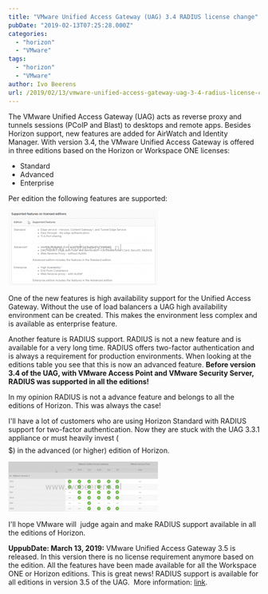 ```yaml
---
title: "VMware Unified Access Gateway (UAG) 3.4 RADIUS license change"
pubDate: "2019-02-13T07:25:28.000Z"
categories: 
  - "horizon"
  - "VMware"
tags: 
  - "horizon"
  - "VMware"
author: Ivo Beerens
url: /2019/02/13/vmware-unified-access-gateway-uag-3-4-radius-license-change/
---
```


The VMware Unified Access Gateway (UAG) acts as reverse proxy and tunnels sessions (PCoIP and Blast) to desktops and remote apps. Besides Horizon support, new features are added for AirWatch and Identity Manager. With version 3.4, the VMware Unified Access Gateway is offered in three editions based on the Horizon or Workspace ONE licenses:
- Standard
- Advanced
- Enterprise

Per edition the following features are supported:

[![](images/uag34-300x152.png)](images/uag34.png)

One of the new features is high availability support for the Unified Access Gateway. Without the use of load balancers a UAG high availability environment can be created. This makes the environment less complex and is available as enterprise feature.

Another feature is RADIUS support. RADIUS is not a new feature and is available for a very long time. RADIUS offers two-factor authentication and is always a requirement for production environments. When looking at the editions table you see that this is now an advanced feature. **Before version 3.4 of the UAG, with VMware Access Point and VMware Security Server, RADIUS was supported in all the editions!**

In my opinion RADIUS is not a advance feature and belongs to all the editions of Horizon. This was always the case!

I'll have a lot of customers who are using Horizon Standard with RADIUS support for two-factor authentication. Now they are stuck with the UAG 3.3.1 appliance or must heavily invest ($$$$$) in the advanced (or higher) edition of Horizon.

[![](images/uag341-300x100.png)](images/uag341.png)

I'll hope VMware will  judge again and make RADIUS support available in all the editions of Horizon.

**UppubDate: March 13, 2019:** VMware Unified Access Gateway 3.5 is released. In this version there is no license requirement anymore based on the edition. All the features have been made available for all the Workspace ONE or Horizon editions. This is great news! RADIUS support is available for all editions in version 3.5 of the UAG.  More information: [link](https://docs.VMware.com/en/Unified-Access-Gateway/3.5/rn/Unified-Access-Gateway-35-Release-Notes.html).



